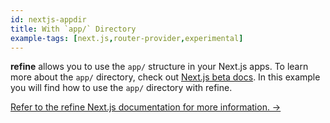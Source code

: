 ```yaml
---
id: nextjs-appdir
title: With `app/` Directory
example-tags: [next.js,router-provider,experimental]
---
```


**refine** allows you to use the `app/` structure in your Next.js apps. To learn more about the `app/` directory, check out [Next.js beta docs](https://beta.nextjs.org/docs/upgrade-guide). In this example you will find how to use the `app/` directory with refine.

[Refer to the refine Next.js documentation for more information. →](/docs/packages/documentation/routers/nextjs)

<CodeSandboxExample path="with-nextjs-appdir" />
